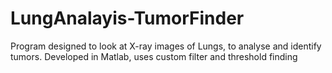 # LungAnalayis-TumorFinder
Program designed to look at X-ray images of Lungs, to analyse and identify tumors. Developed in Matlab, uses custom filter and threshold finding
